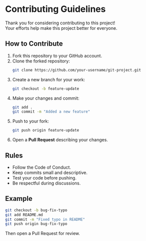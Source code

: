 # Contributing Guidelines

Thank you for considering contributing to this project!  
Your efforts help make this project better for everyone.

## How to Contribute
1. Fork this repository to your GitHub account.
2. Clone the forked repository:
   ```bash
   git clone https://github.com/your-username/git-project.git
   ```
3. Create a new branch for your work:
   ```bash
   git checkout -b feature-update
   ```
4. Make your changes and commit:
   ```bash
   git add .
   git commit -m "Added a new feature"
   ```
5. Push to your fork:
   ```bash
   git push origin feature-update
   ```
6. Open a **Pull Request** describing your changes.

## Rules
- Follow the Code of Conduct.
- Keep commits small and descriptive.
- Test your code before pushing.
- Be respectful during discussions.

## Example
```bash
git checkout -b bug-fix-typo
git add README.md
git commit -m "Fixed typo in README"
git push origin bug-fix-typo
```
Then open a Pull Request for review.
